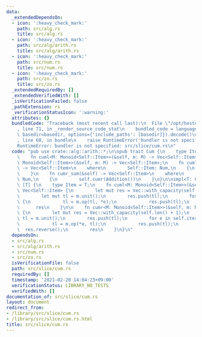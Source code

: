 ```yaml
---
data:
  _extendedDependsOn:
  - icon: ':heavy_check_mark:'
    path: src/alg.rs
    title: src/alg.rs
  - icon: ':heavy_check_mark:'
    path: src/alg/arith.rs
    title: src/alg/arith.rs
  - icon: ':heavy_check_mark:'
    path: src/num.rs
    title: src/num.rs
  - icon: ':heavy_check_mark:'
    path: src/zo.rs
    title: src/zo.rs
  _extendedRequiredBy: []
  _extendedVerifiedWith: []
  _isVerificationFailed: false
  _pathExtension: rs
  _verificationStatusIcon: ':warning:'
  attributes: {}
  bundledCode: "Traceback (most recent call last):\n  File \"/opt/hostedtoolcache/Python/3.9.1/x64/lib/python3.9/site-packages/onlinejudge_verify/documentation/build.py\"\
    , line 71, in _render_source_code_stat\n    bundled_code = language.bundle(stat.path,\
    \ basedir=basedir, options={'include_paths': [basedir]}).decode()\n  File \"/opt/hostedtoolcache/Python/3.9.1/x64/lib/python3.9/site-packages/onlinejudge_verify/languages/user_defined.py\"\
    , line 68, in bundle\n    raise RuntimeError('bundler is not specified: {}'.format(path.as_posix()))\n\
    RuntimeError: bundler is not specified: src/slice/cum.rs\n"
  code: "pub use crate::alg::arith::*;\n\npub trait Cum {\n    type Item: Copy;\n\
    \    fn cuml<M: Monoid<Self::Item>>(&self, m: M) -> Vec<Self::Item>;\n    fn cumr<M:\
    \ Monoid<Self::Item>>(&self, m: M) -> Vec<Self::Item>;\n    fn cuml_sum(&self)\
    \ -> Vec<Self::Item>\n    where\n        Self::Item: Num,\n    {\n        self.cuml(Addition())\n\
    \    }\n    fn cumr_sum(&self) -> Vec<Self::Item>\n    where\n        Self::Item:\
    \ Num,\n    {\n        self.cumr(Addition())\n    }\n}\n\nimpl<T: Copy> Cum for\
    \ [T] {\n    type Item = T;\n    fn cuml<M: Monoid<Self::Item>>(&self, m: M) ->\
    \ Vec<Self::Item> {\n        let mut res = Vec::with_capacity(self.len() + 1);\n\
    \        let mut tl = m.unit();\n        res.push(tl);\n        for e in self\
    \ {\n            tl = m.op(tl, *e);\n            res.push(tl);\n        }\n  \
    \      res\n    }\n\n    fn cumr<M: Monoid<Self::Item>>(&self, m: M) -> Vec<Self::Item>\
    \ {\n        let mut res = Vec::with_capacity(self.len() + 1);\n        let mut\
    \ tl = m.unit();\n        res.push(tl);\n        for e in self.iter().rev() {\n\
    \            tl = m.op(*e, tl);\n            res.push(tl);\n        }\n      \
    \  res.reverse();\n        res\n    }\n}\n"
  dependsOn:
  - src/alg.rs
  - src/alg/arith.rs
  - src/num.rs
  - src/zo.rs
  isVerificationFile: false
  path: src/slice/cum.rs
  requiredBy: []
  timestamp: '2021-02-20 14:04:23+09:00'
  verificationStatus: LIBRARY_NO_TESTS
  verifiedWith: []
documentation_of: src/slice/cum.rs
layout: document
redirect_from:
- /library/src/slice/cum.rs
- /library/src/slice/cum.rs.html
title: src/slice/cum.rs
---
```

